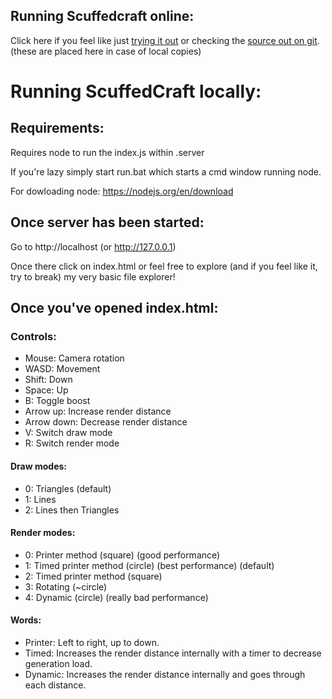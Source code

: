 ## Running Scuffedcraft online:

Click here if you feel like just [trying it out](https://jamme05.github.io/Web-Scuffedcraft/) or checking the [source out on git](https://github.com/jamme05/Web-Scuffedcraft). (these are placed here in case of local copies)


# Running ScuffedCraft locally:
## Requirements:

Requires node to run the index.js within .server

If you're lazy simply start run.bat which starts a cmd window running node.

For dowloading node:
https://nodejs.org/en/download


## Once server has been started:

Go to http://localhost (or http://127.0.0.1)

Once there click on index.html or feel free to explore (and if you feel like it, try to break) my very basic file explorer!

## Once you've opened index.html:

### Controls:
* Mouse: Camera rotation
* WASD: Movement
* Shift: Down
* Space: Up
* B: Toggle boost
* Arrow up: Increase render distance
* Arrow down: Decrease render distance
* V: Switch draw mode
* R: Switch render mode

#### Draw modes:
- 0: Triangles (default)
- 1: Lines
- 2: Lines then Triangles

#### Render modes:
- 0: Printer method (square) (good performance)
- 1: Timed printer method (circle) (best performance) (default)
- 2: Timed printer method (square)
- 3: Rotating (~circle)
- 4: Dynamic (circle) (really bad performance)

#### Words:
- Printer: Left to right, up to down.
- Timed: Increases the render distance internally with a timer to decrease generation load.
- Dynamic: Increases the render distance internally and goes through each distance.
